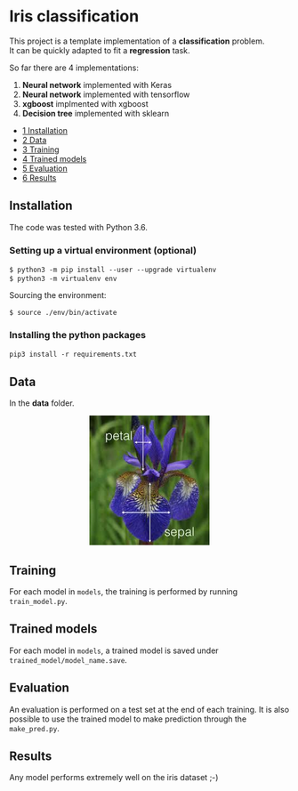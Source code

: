 Iris classification
===================

This project is a template implementation of a **classification** problem.  
It can be quickly adapted to fit a **regression** task.

So far there are 4 implementations:
1. **Neural network** implemented with Keras
2. **Neural network** implemented with tensorflow
3. **xgboost** implmented with xgboost
4. **Decision tree** implemented with sklearn

*   [1 Installation](#installation)
*   [2 Data](#data)
*   [3 Training](#training)
*   [4 Trained models](#trained-models)
*   [5 Evaluation](#evaluation)
*   [6 Results](#results)

## Installation

The code was tested with Python 3.6.

### Setting up a virtual environment (optional)
```
$ python3 -m pip install --user --upgrade virtualenv
$ python3 -m virtualenv env
```
Sourcing the environment:
```
$ source ./env/bin/activate
```
### Installing the python packages
```
pip3 install -r requirements.txt 
```

## Data

In the **data** folder.

<p align="center">
  <img src="iris.jpeg">
</p>

## Training

For each model in  `models`, the training is performed by running
`train_model.py`.

## Trained models

For each model in `models`, a trained model is saved under `trained_model/model_name.save`.

## Evaluation

An evaluation is performed on a test set at the end of each training.
It is also possible to use the trained model to make prediction
through the `make_pred.py`.

## Results

Any model performs extremely well on the iris dataset ;-)